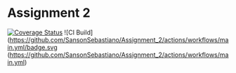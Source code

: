 # Assignment 2

[![Coverage Status](https://coveralls.io/repos/github/SansonSebastiano/Assignment_2/badge.svg?branch=main)](https://coveralls.io/github/SansonSebastiano/Assignment_2?branch=main)
![CI Build](https://github.com/SansonSebastiano/Assignment_2/actions/workflows/main.yml/badge.svg (https://github.com/SansonSebastiano/Assignment_2/actions/workflows/main.yml)
